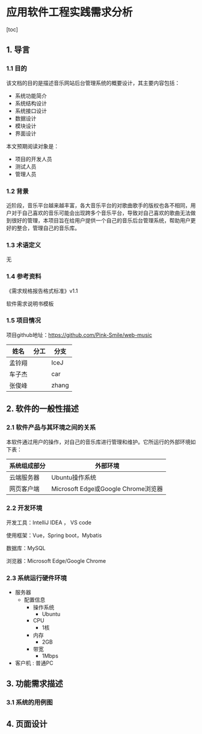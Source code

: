 # 应用软件工程实践需求分析

[toc]



## 1. 导言

### 1.1 目的

该文档的目的是描述音乐网站后台管理系统的概要设计，其主要内容包括：

* 系统功能简介
* 系统结构设计
* 系统接口设计
* 数据设计
* 模块设计
* 界面设计

本文预期阅读对象是：

* 项目的开发人员
* 测试人员
* 管理人员

### 1.2 背景

近阶段，音乐平台越来越丰富，各大音乐平台的对歌曲歌手的版权也各不相同，用户对于自己喜欢的音乐可能会出现跨多个音乐平台，导致对自己喜欢的歌曲无法做到很好的管理，本项目旨在给用户提供一个自己的音乐后台管理系统，帮助用户更好的整合，管理自己的音乐库。

### 1.3 术语定义

无

### 1.4 参考资料

《需求规格报告格式标准》v1.1

软件需求说明书模板

### 1.5 项目情况

项目github地址：https://github.com/Pink-Smile/web-music

| 姓名   | 分工 | 分支  |
| ------ | ---- | ----- |
| 孟铃翔 |      | IceJ  |
| 车子杰 |      | car   |
| 张俊峰 |      | zhang |



## 2. 软件的一般性描述

### 2.1 软件产品与其环境之间的关系

本软件通过用户的操作，对自己的音乐库进行管理和维护。它所运行的外部环境如下表：

| 系统组成部分 | 外部环境                            |
| ------------ | ----------------------------------- |
| 云端服务器   | Ubuntu操作系统                      |
| 网页客户端   | Microsoft Edge或Google Chrome浏览器 |

### 2.2 开发环境

开发工具：IntelliJ IDEA  ， VS code

使用框架：Vue，Spring boot，Mybatis

数据库：MySQL

浏览器：Microsoft Edge/Google Chrome

### 2.3 系统运行硬件环境

* 服务器
  * 配置信息
    * 操作系统
      * Ubuntu
    * CPU
      * 1核
    * 内存
      * 2GB
    * 带宽
      * 1Mbps
* 客户机 : 普通PC

## 3. 功能需求描述

### 3.1 系统的用例图

 

## 4. 页面设计

